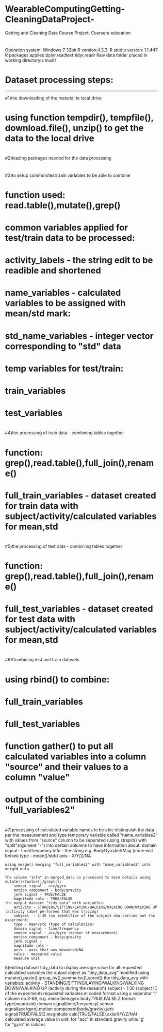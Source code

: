 # WearableComputingGetting-CleaningDataProject-
Getting and Cleaning Data Course Project, Coursera education

#
Operation system: Windows 7 32bit
R version:4.3.3.
R studio version: 1.1.447 
R packages applied:dplyr,readtext,tidyr,readr
Raw data folder placed in working directoryis must!
#

# Dataset processing steps:
--------------------------
#1)the downloading of the material to local drive
#	using function tempdir(), tempfile(), download.file(), unzip() to get the data to the local drive
#
#2)loading packages needed for the data processing
#
#3)to setup common/test/train variables to be able to combine
#	function used: read.table(),mutate(),grep()
#	common variables applied for test/train data to be processed:
#		activity_labels - the string edit to be readible and shortened
#		name_variables - calculated variables to be assigned with mean/std mark:
#			std_name_variables - integer vector corresponding to "std" data
#	temp variables for test/train:
#		train_variables
#		test_variables	 	
#
#4)the processing of train data - combining tables together
#	function: grep(),read.table(),full_join(),rename()
#	full_train_variables - dataset created for train data with subject/activity/calculated variables for mean,std
#
#5)the processing of test data - combining tables together
#	function: grep(),read.table(),full_join(),rename()
#	full_test_variables - dataset created for test data with subject/activity/calculated variables for mean,std
#
#6)Combining test and train datasets
#	using rbind() to combine:
#		full_train_variables
#		full_test_variables
#	function gather() to put all calculated variables into a column "source" and their values to a column "value"
#	output of the combining "full_variables2"
#
#7)processing of calculated variable names to be able distinquish the data - per the measurement and type
	temporary variable called "name_variables2" with values from "source" column to be separated (using strsplit() with "split"argument "-") into certain columns to have information about:
		domain signal - time/frequency
		info - the string e.g. BodyGyroJerkMag (more edit below)
		type - mean()/std()
		axis - X/Y/Z/NA
	
	using merge() merging "full_variables2" with "name_variables2" into merged_data
	
	The column "info" in merged_data is processed to more details using mutate()/factor()/grepl():
		sensor signal - acc/gyro
		motion component - body/gravity
		jerk signal - TRUE/FALSE
		magnitude calc - TRUE/FALSE
	the output dataset "tidy_data" with variables:
		activity - STANDING/SITTING/LAYING/WALKING/WALKING DOWN/WALKING UP (activity label performed that was tracing)
		subject  - 1:30 (an identifier of the subject who carried out the experiment)
		type - mean/std (type of calculation)
		domain signal - time/frequency    
		sensor signal - acc/gyro (sensor of measurement)    
		motion component - body/gravity
		jerk signal -     
		magnitude calc - 
		axis - axis that was measured/NA            
		value - measured value           
		measure unit

8)editing dataset tidy_data to display average value for all requested calculated variables
	the output object as "tidy_data_avg" modified using mutate(),paste(),group_by(),summarise(),spred()
	the tidy_data_avg with variables:
		activity - STANDING/SITTING/LAYING/WALKING/WALKING DOWN/WALKING UP (activity during the research)
		subject  - 1:30 (subject ID of the experiment)
		requested variables in coded format using a separator "." column no.3-68, e.g. mean.time.gyro.body.TRUE.FALSE.Z
		format:
		type(mean/std).domain signal(time/frequency).sensor signal(acc/gyro).motion component(body/gravity).jerk signal(TRUE/FALSE).magnitude calc(TRUE/FALSE).axis(X/Y/Z/NA)	
	calculated average value in unit:	for "acc" in standard gravity units 'g'         	
						for "gyro" in radians

